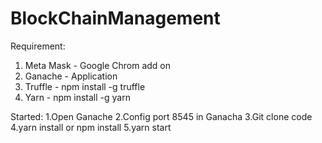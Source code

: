 # BlockChainManagement
Requirement:
1. Meta Mask - Google Chrom add on
2. Ganache - Application
3. Truffle -  npm install -g truffle
4. Yarn - npm install -g yarn

Started:
1.Open Ganache
2.Config port 8545 in Ganacha
3.Git clone code
4.yarn install or npm install
5.yarn start

